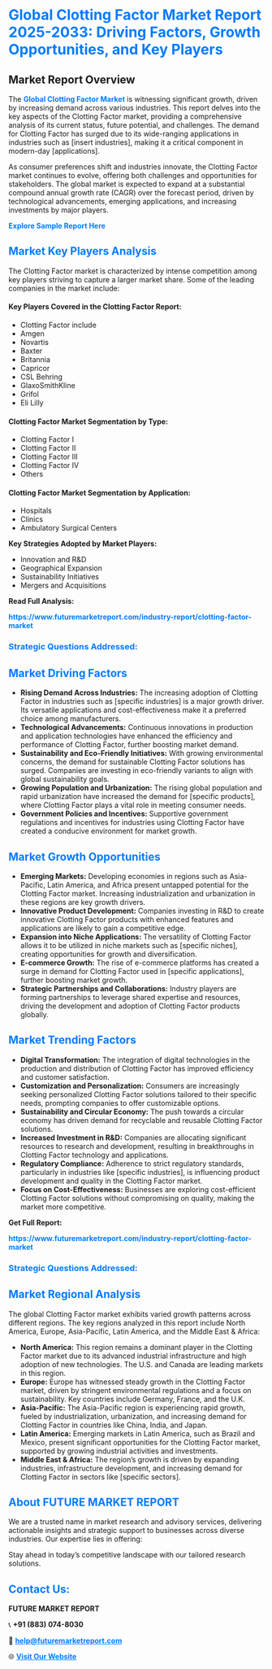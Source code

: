 <h1 style="color: #007BFF;">Global Clotting Factor Market Report 2025-2033: Driving Factors, Growth Opportunities, and Key Players</h1>

<section id="overview">
<h2>Market Report Overview</h2>
<p>The <a href="https://www.futuremarketreport.com/industry-report/clotting-factor-market" style="color: #007BFF; text-decoration: none;"><strong>Global Clotting Factor Market</strong></a> is witnessing significant growth, driven by increasing demand across various industries. This report delves into the key aspects of the Clotting Factor market, providing a comprehensive analysis of its current status, future potential, and challenges. The demand for Clotting Factor has surged due to its wide-ranging applications in industries such as [insert industries], making it a critical component in modern-day [applications].</p>
<p>As consumer preferences shift and industries innovate, the Clotting Factor market continues to evolve, offering both challenges and opportunities for stakeholders. The global market is expected to expand at a substantial compound annual growth rate (CAGR) over the forecast period, driven by technological advancements, emerging applications, and increasing investments by major players.</p>
</section>

<section id="overview">
<p><a href="https://www.futuremarketreport.com/request-sample/reportId=96959" style="color: #007BFF; text-decoration: none;"><strong>Explore Sample Report Here</strong></a></p>
</section>

<section id="key-players">
<h2 style="color: #007BFF;">Market Key Players Analysis</h2>
<p>The Clotting Factor market is characterized by intense competition among key players striving to capture a larger market share. Some of the leading companies in the market include:</p>
<h4>Key Players Covered in the Clotting Factor Report:</h4>
<ul><li>Clotting Factor include</li><li>Amgen</li><li>Novartis</li><li>Baxter</li><li>Britannia</li><li>Capricor</li><li>CSL Behring</li><li>GlaxoSmithKline</li><li>Grifol</li><li>Eli Lilly</li></ul>
<h4>Clotting Factor Market Segmentation by Type:</h4>
<ul><li>Clotting Factor I</li><li>Clotting Factor II</li><li>Clotting Factor III</li><li>Clotting Factor IV</li><li>Others</li></ul>

<h4>Clotting Factor Market Segmentation by Application:</h4>
<ul><li>Hospitals</li><li>Clinics</li><li>Ambulatory Surgical Centers</li></ul>
<p><strong>Key Strategies Adopted by Market Players:</strong></p>
<ul>
<li>Innovation and R&D</li>
<li>Geographical Expansion</li>
<li>Sustainability Initiatives</li>
<li>Mergers and Acquisitions</li>
</ul>
</section>

<section>
<p><strong>Read Full Analysis: </strong></p><a href="https://www.futuremarketreport.com/industry-report/clotting-factor-market" style="color: #007BFF; text-decoration: none;"><strong>https://www.futuremarketreport.com/industry-report/clotting-factor-market</strong></a>
<h3 style="color: #007BFF;">Strategic Questions Addressed:</h3>
</section>

<section id="driving-factors">
<h2 style="color: #007BFF;">Market Driving Factors</h2>
<ul>
<li><strong>Rising Demand Across Industries:</strong> The increasing adoption of Clotting Factor in industries such as [specific industries] is a major growth driver. Its versatile applications and cost-effectiveness make it a preferred choice among manufacturers.</li>
<li><strong>Technological Advancements:</strong> Continuous innovations in production and application technologies have enhanced the efficiency and performance of Clotting Factor, further boosting market demand.</li>
<li><strong>Sustainability and Eco-Friendly Initiatives:</strong> With growing environmental concerns, the demand for sustainable Clotting Factor solutions has surged. Companies are investing in eco-friendly variants to align with global sustainability goals.</li>
<li><strong>Growing Population and Urbanization:</strong> The rising global population and rapid urbanization have increased the demand for [specific products], where Clotting Factor plays a vital role in meeting consumer needs.</li>
<li><strong>Government Policies and Incentives:</strong> Supportive government regulations and incentives for industries using Clotting Factor have created a conducive environment for market growth.</li>
</ul>
</section>

<section id="growth-opportunities">
<h2 style="color: #007BFF;">Market Growth Opportunities</h2>
<ul>
<li><strong>Emerging Markets:</strong> Developing economies in regions such as Asia-Pacific, Latin America, and Africa present untapped potential for the Clotting Factor market. Increasing industrialization and urbanization in these regions are key growth drivers.</li>
<li><strong>Innovative Product Development:</strong> Companies investing in R&D to create innovative Clotting Factor products with enhanced features and applications are likely to gain a competitive edge.</li>
<li><strong>Expansion into Niche Applications:</strong> The versatility of Clotting Factor allows it to be utilized in niche markets such as [specific niches], creating opportunities for growth and diversification.</li>
<li><strong>E-commerce Growth:</strong> The rise of e-commerce platforms has created a surge in demand for Clotting Factor used in [specific applications], further boosting market growth.</li>
<li><strong>Strategic Partnerships and Collaborations:</strong> Industry players are forming partnerships to leverage shared expertise and resources, driving the development and adoption of Clotting Factor products globally.</li>
</ul>
</section>

<section id="trending-factors">
<h2 style="color: #007BFF;">Market Trending Factors</h2>
<ul>
<li><strong>Digital Transformation:</strong> The integration of digital technologies in the production and distribution of Clotting Factor has improved efficiency and customer satisfaction.</li>
<li><strong>Customization and Personalization:</strong> Consumers are increasingly seeking personalized Clotting Factor solutions tailored to their specific needs, prompting companies to offer customizable options.</li>
<li><strong>Sustainability and Circular Economy:</strong> The push towards a circular economy has driven demand for recyclable and reusable Clotting Factor solutions.</li>
<li><strong>Increased Investment in R&D:</strong> Companies are allocating significant resources to research and development, resulting in breakthroughs in Clotting Factor technology and applications.</li>
<li><strong>Regulatory Compliance:</strong> Adherence to strict regulatory standards, particularly in industries like [specific industries], is influencing product development and quality in the Clotting Factor market.</li>
<li><strong>Focus on Cost-Effectiveness:</strong> Businesses are exploring cost-efficient Clotting Factor solutions without compromising on quality, making the market more competitive.</li>
</ul>
</section>

<section>
<p><strong>Get Full Report: </strong></p><a href="https://www.futuremarketreport.com/industry-report/clotting-factor-market" style="color: #007BFF; text-decoration: none;"><strong>https://www.futuremarketreport.com/industry-report/clotting-factor-market</strong></a>
<h3 style="color: #007BFF;">Strategic Questions Addressed:</h3>
</section>


<section id="regional-analysis">
<h2 style="color: #007BFF;">Market Regional Analysis</h2>
<p>The global Clotting Factor market exhibits varied growth patterns across different regions. The key regions analyzed in this report include North America, Europe, Asia-Pacific, Latin America, and the Middle East & Africa:</p>
<ul>
<li><strong>North America:</strong> This region remains a dominant player in the Clotting Factor market due to its advanced industrial infrastructure and high adoption of new technologies. The U.S. and Canada are leading markets in this region.</li>
<li><strong>Europe:</strong> Europe has witnessed steady growth in the Clotting Factor market, driven by stringent environmental regulations and a focus on sustainability. Key countries include Germany, France, and the U.K.</li>
<li><strong>Asia-Pacific:</strong> The Asia-Pacific region is experiencing rapid growth, fueled by industrialization, urbanization, and increasing demand for Clotting Factor in countries like China, India, and Japan.</li>
<li><strong>Latin America:</strong> Emerging markets in Latin America, such as Brazil and Mexico, present significant opportunities for the Clotting Factor market, supported by growing industrial activities and investments.</li>
<li><strong>Middle East & Africa:</strong> The region’s growth is driven by expanding industries, infrastructure development, and increasing demand for Clotting Factor in sectors like [specific sectors].</li>
</ul>
</section>

<footer>
<h2 style="color: #007BFF;">About FUTURE MARKET REPORT</h2>
<p>We are a trusted name in market research and advisory services, delivering actionable insights and strategic support to businesses across diverse industries. Our expertise lies in offering:</p>

<p>Stay ahead in today’s competitive landscape with our tailored research solutions.</p>

<h2 style="color: #007BFF;">Contact Us:</h2>
<p><strong>FUTURE MARKET REPORT</strong></p>
<p>📞 <strong>+91 (883) 074-8030</strong></p>
<p>📧 <strong><a href="mailto:help@futuremarketreport.com" style="color: #007BFF;">help@futuremarketreport.com</a></strong></p>
<p>🌐 <strong><a href="https://www.futuremarketreport.com/" style="color: #007BFF;">Visit Our Website</a></strong></p>
</footer>